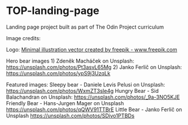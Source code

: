 # TOP-landing-page
Landing page project built as part of The Odin Project curriculum

Image credits:

Logo: <a href='https://www.freepik.com/vectors/minimal-illustration'>Minimal illustration vector created by freepik - www.freepik.com</a>

Hero bear images
    1) Zdeněk Macháček on Unsplash: https://unsplash.com/photos/Pt3asvL65Mg
    2) Janko Ferlič on Unsplash: https://unsplash.com/photos/ypS9j3UzqLk

Featured images:
    Sleepy bear - Daniele Levis Pelusi on Unsplash: https://unsplash.com/photos/WxmZT3sIe4g
    Hungry Bear - Sid Balachandran on Unsplash: https://unsplash.com/photos/_9a-3NO5KJE
    Friendly Bear - Hans-Jurgen Mager on Unsplash https://unsplash.com/photos/qQWV91TTBrE
    Little Bear - Janko Ferlič on Unsplash https://unsplash.com/photos/SDivo1PTBDs